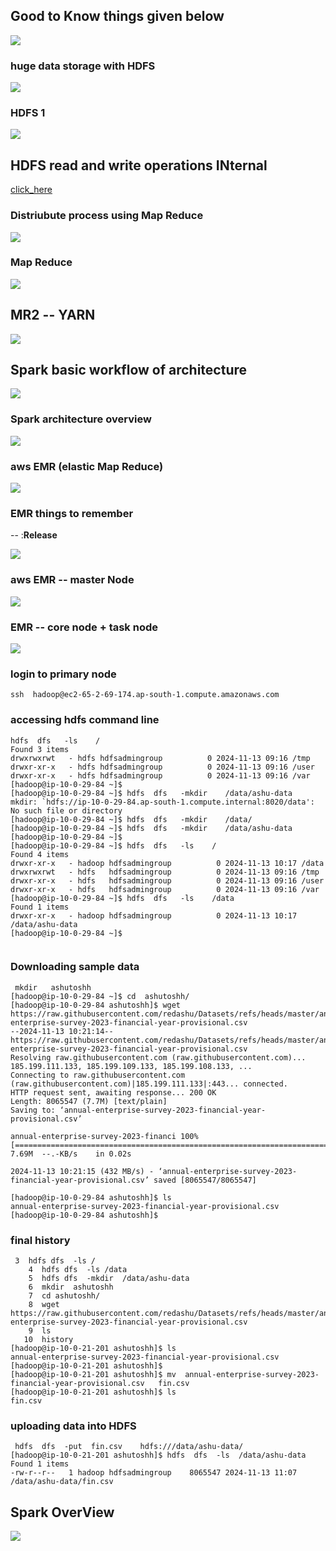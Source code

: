 ## Good to Know things given below 

<img src="know.png">

### huge data storage with HDFS 

<img src="hdfs.png">

### HDFS 1 

<img src="hdfs1.png">

## HDFS read and write operations INternal 

[click_here](https://slashbigdata.blogspot.com/2016/04/internals-of-hdfs.html)

### Distriubute process using  Map Reduce  

<img src="mr1.png">

### Map Reduce 

<img src="mr2.png">

## MR2 -- YARN 

<img src="yarn.png">

## Spark basic workflow of architecture 

<img src="spark1.png">

### Spark architecture overview 

<img src="spark2.png">

### aws EMR (elastic Map Reduce)

<img src="emr1.png">

### EMR  things to remember 

-- :**Release** 

<img src="rls.png">

### aws EMR -- master Node 

<img src="master1.png">

### EMR -- core node + task node 

<img src="node1.png">

### login to primary node 

```
ssh  hadoop@ec2-65-2-69-174.ap-south-1.compute.amazonaws.com
```

### accessing hdfs command line 

```
hdfs  dfs   -ls    / 
Found 3 items
drwxrwxrwt   - hdfs hdfsadmingroup          0 2024-11-13 09:16 /tmp
drwxr-xr-x   - hdfs hdfsadmingroup          0 2024-11-13 09:16 /user
drwxr-xr-x   - hdfs hdfsadmingroup          0 2024-11-13 09:16 /var
[hadoop@ip-10-0-29-84 ~]$ 
[hadoop@ip-10-0-29-84 ~]$ hdfs  dfs   -mkdir    /data/ashu-data 
mkdir: `hdfs://ip-10-0-29-84.ap-south-1.compute.internal:8020/data': No such file or directory
[hadoop@ip-10-0-29-84 ~]$ hdfs  dfs   -mkdir    /data/ 
[hadoop@ip-10-0-29-84 ~]$ hdfs  dfs   -mkdir    /data/ashu-data 
[hadoop@ip-10-0-29-84 ~]$ 
[hadoop@ip-10-0-29-84 ~]$ hdfs  dfs   -ls    / 
Found 4 items
drwxr-xr-x   - hadoop hdfsadmingroup          0 2024-11-13 10:17 /data
drwxrwxrwt   - hdfs   hdfsadmingroup          0 2024-11-13 09:16 /tmp
drwxr-xr-x   - hdfs   hdfsadmingroup          0 2024-11-13 09:16 /user
drwxr-xr-x   - hdfs   hdfsadmingroup          0 2024-11-13 09:16 /var
[hadoop@ip-10-0-29-84 ~]$ hdfs  dfs   -ls    /data 
Found 1 items
drwxr-xr-x   - hadoop hdfsadmingroup          0 2024-11-13 10:17 /data/ashu-data
[hadoop@ip-10-0-29-84 ~]$ 


```

### Downloading sample data

```
 mkdir   ashutoshh
[hadoop@ip-10-0-29-84 ~]$ cd  ashutoshh/
[hadoop@ip-10-0-29-84 ashutoshh]$ wget https://raw.githubusercontent.com/redashu/Datasets/refs/heads/master/annual-enterprise-survey-2023-financial-year-provisional.csv
--2024-11-13 10:21:14--  https://raw.githubusercontent.com/redashu/Datasets/refs/heads/master/annual-enterprise-survey-2023-financial-year-provisional.csv
Resolving raw.githubusercontent.com (raw.githubusercontent.com)... 185.199.111.133, 185.199.109.133, 185.199.108.133, ...
Connecting to raw.githubusercontent.com (raw.githubusercontent.com)|185.199.111.133|:443... connected.
HTTP request sent, awaiting response... 200 OK
Length: 8065547 (7.7M) [text/plain]
Saving to: ‘annual-enterprise-survey-2023-financial-year-provisional.csv’

annual-enterprise-survey-2023-financi 100%[========================================================================>]   7.69M  --.-KB/s    in 0.02s   

2024-11-13 10:21:15 (432 MB/s) - ‘annual-enterprise-survey-2023-financial-year-provisional.csv’ saved [8065547/8065547]

[hadoop@ip-10-0-29-84 ashutoshh]$ ls
annual-enterprise-survey-2023-financial-year-provisional.csv
[hadoop@ip-10-0-29-84 ashutoshh]$ 

```

### final history 

```
 3  hdfs dfs  -ls /
    4  hdfs dfs  -ls /data
    5  hdfs dfs  -mkdir  /data/ashu-data
    6  mkdir  ashutoshh 
    7  cd ashutoshh/
    8  wget  https://raw.githubusercontent.com/redashu/Datasets/refs/heads/master/annual-enterprise-survey-2023-financial-year-provisional.csv
    9  ls
   10  history 
[hadoop@ip-10-0-21-201 ashutoshh]$ ls
annual-enterprise-survey-2023-financial-year-provisional.csv
[hadoop@ip-10-0-21-201 ashutoshh]$ 
[hadoop@ip-10-0-21-201 ashutoshh]$ mv  annual-enterprise-survey-2023-financial-year-provisional.csv   fin.csv
[hadoop@ip-10-0-21-201 ashutoshh]$ ls
fin.csv

```

### uploading data into HDFS 

```
 hdfs  dfs  -put  fin.csv    hdfs:///data/ashu-data/
[hadoop@ip-10-0-21-201 ashutoshh]$ hdfs  dfs  -ls  /data/ashu-data
Found 1 items
-rw-r--r--   1 hadoop hdfsadmingroup    8065547 2024-11-13 11:07 /data/ashu-data/fin.csv

```

## Spark OverView 

<img src="sparkv.png">

